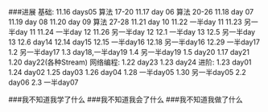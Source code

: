 ###进展
	基础:
		11.16 days05 算法 17-20
		11.17 day 06 算法 20-26
		11.18 day 07 
		11.19 day 08
		11.20 day 09 算法 27-28
		11.21 day 10 
		11.22 一半day 11 
		11.23 另一半day 11
		11.24 一半day 12
		11.26 另一半day 12
		12.1  一半day 13
		12.5  另一半day 13
		12.6  day14
		12.14 day15
		12.15 一半day16
		12.18 另一半day16
		12.29 一半day17
		1.2   另一半day17
		1.3   day18,一半day19
		1.4	  另一半day19
		1.5   day20
		1.17  day21
		1.20  day22(各种Stream)
	网络编程:
		1.22  day23
		1.23  day24
	进阶:
		1.23  day01
		1.24  day02
		1.25  day03
		1.26  day04
		1.28  一半day05
		1.30  另一半day05
		2.2	  day06
		2.3   一半day07
		
	
###我不知道我学了什么
###我不知道我会了什么
###我不知道我做了什么

